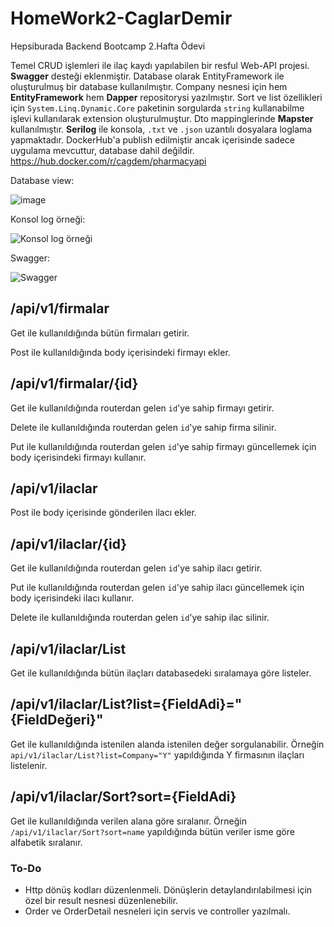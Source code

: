 # HomeWork2-CaglarDemir
Hepsiburada Backend Bootcamp 2.Hafta Ödevi

Temel CRUD işlemleri ile ilaç kaydı yapılabilen bir resful Web-API projesi. **Swagger** desteği eklenmiştir. Database olarak EntityFramework ile oluşturulmuş bir database kullanılmıştır. Company nesnesi için hem **EntityFramework** hem **Dapper** repositorysi yazılmıştır. Sort ve list özellikleri için `System.Linq.Dynamic.Core` paketinin sorgularda `string` kullanabilme işlevi kullanılarak extension oluşturulmuştur. Dto mappinglerinde **Mapster** kullanılmıştır. **Serilog** ile konsola, `.txt` ve `.json` uzantılı dosyalara loglama yapmaktadır. DockerHub'a publish edilmiştir ancak içerisinde sadece uygulama mevcuttur, database dahil değildir. https://hub.docker.com/r/cagdem/pharmacyapi

Database view:

![image](https://user-images.githubusercontent.com/15106912/135694964-82a077bc-bde8-4c0e-adf2-8a86a348ab0c.png)

Konsol log örneği:

![Konsol log örneği](https://user-images.githubusercontent.com/15106912/135689741-e7b4639b-1295-49ed-8a13-23f390f13d27.png)

Swagger:

![Swagger](https://user-images.githubusercontent.com/15106912/135689762-c57766bc-357f-4323-9e6c-a5148dcf68da.png)


## /api/v1/firmalar
Get ile kullanıldığında bütün firmaları getirir.

Post ile kullanıldığında body içerisindeki firmayı ekler.

## /api/v1/firmalar/{id}
Get ile kullanıldığında routerdan gelen `id`'ye sahip firmayı getirir.

Delete ile kullanıldığında routerdan gelen `id`'ye sahip firma silinir.

Put ile kullanıldığında routerdan gelen `id`'ye sahip firmayı güncellemek için body içerisindeki firmayı kullanır.


## /api/v1/ilaclar
Post ile body içerisinde gönderilen ilacı ekler.
## /api/v1/ilaclar/{id}
Get ile kullanıldığında routerdan gelen `id`'ye sahip ilacı getirir.

Put ile kullanıldığında routerdan gelen `id`'ye sahip ilacı güncellemek için body içerisindeki ilacı kullanır.

Delete ile kullanıldığında routerdan gelen `id`'ye sahip ilac silinir.
## /api/v1/ilaclar/List
Get ile kullanıldığında bütün ilaçları databasedeki sıralamaya göre listeler.
## /api/v1/ilaclar/List?list={FieldAdi}="{FieldDeğeri}"
Get ile kullanıldığında istenilen alanda istenilen değer sorgulanabilir. Örneğin `api/v1/ilaclar/List?list=Company="Y"` yapıldığında Y firmasının ilaçları listelenir.

## /api/v1/ilaclar/Sort?sort={FieldAdi}
Get ile kullanıldığında verilen alana göre sıralanır. Örneğin `/api/v1/ilaclar/Sort?sort=name` yapıldığında bütün veriler isme göre alfabetik sıralanır.

### To-Do
- Http dönüş kodları düzenlenmeli. Dönüşlerin detaylandırılabilmesi için özel bir result nesnesi düzenlenebilir.
- Order ve OrderDetail nesneleri için servis ve controller yazılmalı.

